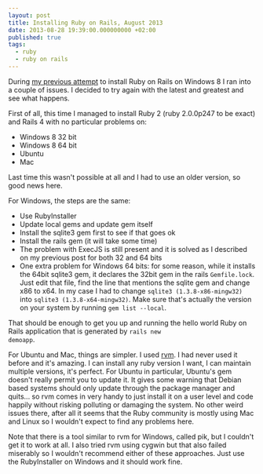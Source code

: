 ```yaml
---
layout: post
title: Installing Ruby on Rails, August 2013
date: 2013-08-28 19:39:00.000000000 +02:00
published: true
tags:
  - ruby
  - ruby on rails
---
```


During <a href="{% post_url 2013/2013-04-16-installing-ruby-on-rails-on-windows-8 %}">my previous
attempt</a> to install Ruby on Rails on Windows 8 I ran into a couple of issues.
I decided to try again with the latest and greatest and see what happens.

First of all, this time I managed to install Ruby 2 (ruby 2.0.0p247 to be exact)
and Rails 4 with no particular problems on:

<ul>
<li>Windows 8 32 bit</li>
<li>Windows 8 64 bit</li>
<li>Ubuntu</li>
<li>Mac</li>
</ul>

Last time this wasn't possible at all and I had to use an older version, so good
news here.

For Windows, the steps are the same:

<ul>
<li>Use RubyInstaller</li>
<li>Update local gems and update gem itself</li>
<li>Install the sqlite3 gem first to see if that goes ok</li>
<li>Install the rails gem (it will take some time)</li>
<li>The problem with ExecJS is still present and it is solved as I described on my previous post for both 32 and 64 bits</li>
<li>One extra problem for Windows 64 bits: for some reason, while it installs the 64bit sqlite3 gem, it declares the 32bit gem in the rails <code>Gemfile.lock</code>. Just edit that file, find the line that mentions the sqlite gem and change x86 to x64. In my case I had to change <code>sqlite3 (1.3.8-x86-mingw32)</code> into <code>sqlite3 (1.3.8-x64-mingw32)</code>. Make sure that's actually the version on your system by running <code>gem list --local</code>.</li>
</ul>

That should be enough to get you up and running the hello world Ruby on Rails
application that is generated by <code>rails new demoapp</code>.

For Ubuntu and Mac, things are simpler. I used
<a href="https://rvm.io/">rvm</a>. I had never used it before and it's amazing.
I can install any ruby version I want, I can maintain multiple versions, it's
perfect. For Ubuntu in particular, Ubuntu's gem doesn't really permit you to
update it. It gives some warning that Debian based systems should only update
through the package manager and quits... so rvm comes in very handy to just
install it on a user level and code happily without risking polluting or
damaging the system. No other weird issues there, after all it seems that the
Ruby community is mostly using Mac and Linux so I wouldn't expect to find any
problems here.

Note that there is a tool similar to rvm for Windows, called pik, but I couldn't
get it to work at all. I also tried rvm using cygwin but that also failed
miserably so I wouldn't recommend either of these approaches. Just use the
RubyInstaller on Windows and it should work fine.
